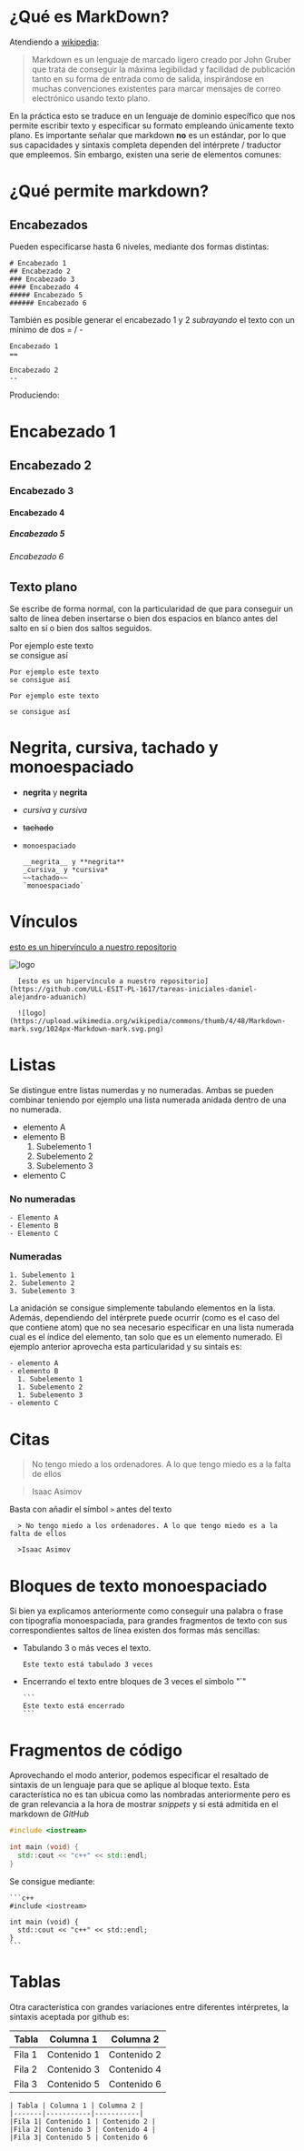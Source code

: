 # ¿Qué es MarkDown?
Atendiendo a [wikipedia](https://es.wikipedia.org/wiki/Markdown#/media/File:Markdown_Syntax_in_gedit.png):

>Markdown es un lenguaje de marcado ligero creado por John Gruber que trata de conseguir la máxima legibilidad y facilidad de publicación tanto en su forma de entrada como de salida, inspirándose en muchas convenciones existentes para marcar mensajes de correo electrónico usando texto plano.

En la práctica esto se traduce en un lenguaje de dominio específico que nos permite escribir texto y especificar su formato empleando únicamente texto plano. Es importante señalar que markdown **no** es un estándar, por lo que sus capacidades y sintaxis completa dependen del intérprete / traductor que empleemos. Sin embargo, existen una serie de elementos comunes:

# ¿Qué permite markdown?

## Encabezados
Pueden especificarse hasta 6 niveles, mediante dos formas distintas:

    # Encabezado 1
    ## Encabezado 2
    ### Encabezado 3
    #### Encabezado 4
    ##### Encabezado 5
    ###### Encabezado 6

También es posible generar el encabezado 1 y 2 _subrayando_ el texto con un mínimo de dos = / -

    Encabezado 1
    ==

    Encabezado 2
    --

Produciendo:

# Encabezado 1
## Encabezado 2
### Encabezado 3
#### Encabezado 4
##### Encabezado 5
###### Encabezado 6


## Texto plano
Se escribe de forma normal, con la particularidad de que para conseguir un salto de línea deben insertarse o bien dos espacios en blanco antes del salto en sí o bien dos saltos seguidos.

Por ejemplo este texto  
se consigue así

    Por ejemplo este texto  
    se consigue así

    Por ejemplo este texto

    se consigue así

# Negrita, cursiva, tachado y monoespaciado
- __negrita__ y **negrita**
- _cursiva_ y *cursiva*
- ~~tachado~~
- `monoespaciado`

      __negrita__ y **negrita**
      _cursiva_ y *cursiva*
      ~~tachado~~
      `monoespaciado`

# Vínculos
[esto es un hipervínculo a nuestro repositorio](https://github.com/ULL-ESIT-PL-1617/tareas-iniciales-daniel-alejandro-aduanich)

![logo](https://upload.wikimedia.org/wikipedia/commons/thumb/4/48/Markdown-mark.svg/1024px-Markdown-mark.svg.png)


      [esto es un hipervínculo a nuestro repositorio](https://github.com/ULL-ESIT-PL-1617/tareas-iniciales-daniel-alejandro-aduanich)

      ![logo](https://upload.wikimedia.org/wikipedia/commons/thumb/4/48/Markdown-mark.svg/1024px-Markdown-mark.svg.png)

# Listas
Se distingue entre listas numerdas y no numeradas. Ambas se pueden combinar teniendo por ejemplo una lista numerada anidada dentro de una no numerada.

- elemento A
- elemento B
  1. Subelemento 1
  1. Subelemento 2
  1. Subelemento 3
- elemento C

### No numeradas
    - Elemento A
    - Elemento B
    - Elemento C

### Numeradas       
    1. Subelemento 1
    2. Subelemento 2
    3. Subelemento 3

La anidación se consigue simplemente tabulando elementos en la lista. Además, dependiendo del intérprete puede ocurrir (como es el caso del que contiene atom) que no sea necesario especificar en una lista numerada cual es el índice del elemento, tan solo que es un elemento numerado. El ejemplo anterior aprovecha esta particularidad y su sintais es:

    - elemento A
    - elemento B
      1. Subelemento 1
      1. Subelemento 2
      1. Subelemento 3
    - elemento C

# Citas

> No tengo miedo a los ordenadores. A lo que tengo miedo es a la falta de ellos  

>Isaac Asimov

Basta con añadir el símbol `>` antes del texto

      > No tengo miedo a los ordenadores. A lo que tengo miedo es a la falta de ellos  

      >Isaac Asimov

# Bloques de texto monoespaciado
Si bien ya explicamos anteriormente como conseguir una palabra o frase con tipografía monoespaciada, para grandes fragmentos de texto
con sus correspondientes saltos de línea existen dos formas más sencillas:

- Tabulando 3 o más veces el texto.

      Este texto está tabulado 3 veces
- Encerrando el texto entre bloques de 3 veces el símbolo "\`"


      ```
      Este texto está encerrado
      ```


# Fragmentos de código
Aprovechando el modo anterior, podemos especificar el resaltado
de sintaxis de un lenguaje para que se aplique al bloque texto.
Esta característica no es tan ubicua como las nombradas anteriormente pero es de gran relevancia a la hora de mostrar _snippets_ y si está admitida en el markdown de _GitHub_

```c++
#include <iostream>

int main (void) {
  std::cout << "c++" << std::endl;
}
```

Se consigue mediante:


    ```c++
    #include <iostream>

    int main (void) {
      std::cout << "c++" << std::endl;
    }
    ```

# Tablas
Otra característica con grandes variaciones entre diferentes intérpretes, la sintaxis aceptada por github es:

| Tabla | Columna 1 | Columna 2 |
|-------|-----------|-----------|
|Fila 1| Contenido 1 | Contenido 2 |
|Fila 2| Contenido 3 | Contenido 4 |
|Fila 3| Contenido 5 | Contenido 6


    | Tabla | Columna 1 | Columna 2 |
    |-------|-----------|-----------|
    |Fila 1| Contenido 1 | Contenido 2 |
    |Fila 2| Contenido 3 | Contenido 4 |
    |Fila 3| Contenido 5 | Contenido 6

